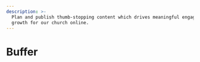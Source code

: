 ```yaml
---
description: >-
  Plan and publish thumb-stopping content which drives meaningful engagement and
  growth for our church online.
---
```


# Buffer

